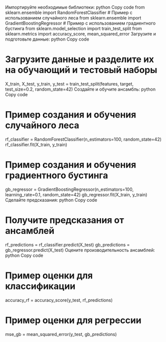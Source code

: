 Импортируйте необходимые библиотеки:
python
Copy code
from sklearn.ensemble import RandomForestClassifier  # Пример с использованием случайного леса
from sklearn.ensemble import GradientBoostingRegressor  # Пример с использованием градиентного бустинга
from sklearn.model_selection import train_test_split
from sklearn.metrics import accuracy_score, mean_squared_error
Загрузите и подготовьте данные:
python
Copy code
# Загрузите данные и разделите их на обучающий и тестовый наборы
X_train, X_test, y_train, y_test = train_test_split(features, target, test_size=0.2, random_state=42)
Создайте и обучите ансамбль:
python
Copy code
# Пример создания и обучения случайного леса
rf_classifier = RandomForestClassifier(n_estimators=100, random_state=42)
rf_classifier.fit(X_train, y_train)

# Пример создания и обучения градиентного бустинга
gb_regressor = GradientBoostingRegressor(n_estimators=100, learning_rate=0.1, random_state=42)
gb_regressor.fit(X_train, y_train)
Сделайте предсказания:
python
Copy code
# Получите предсказания от ансамблей
rf_predictions = rf_classifier.predict(X_test)
gb_predictions = gb_regressor.predict(X_test)
Оцените производительность ансамблей:
python
Copy code
# Пример оценки для классификации
accuracy_rf = accuracy_score(y_test, rf_predictions)

# Пример оценки для регрессии
mse_gb = mean_squared_error(y_test, gb_predictions)
